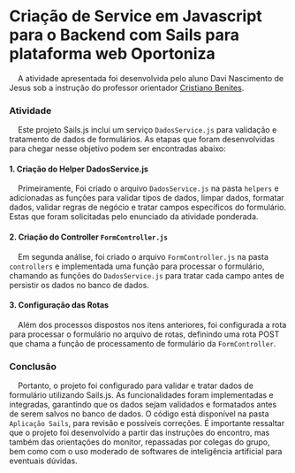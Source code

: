 # Criação de Service em Javascript para o Backend com Sails para plataforma web Oportoniza

&nbsp;&nbsp;&nbsp;&nbsp;A atividade apresentada foi desenvolvida pelo aluno Davi Nascimento de Jesus sob a instrução do professor orientador <a href="https://www.linkedin.com/in/cristiano-benites-687647a8/">Cristiano Benites</a>.

### Atividade

&nbsp;&nbsp;&nbsp;&nbsp;Este projeto Sails.js inclui um serviço `DadosService.js` para validação e tratamento de dados de formulários. As etapas que foram desenvolvidas para chegar nesse objetivo podem ser encontradas abaixo:

#### 1. Criação do Helper DadosService.js
&nbsp;&nbsp;&nbsp;&nbsp;Primeiramente, Foi criado o arquivo `DadosService.js` na pasta `helpers` e adicionadas as funções para validar tipos de dados, limpar dados, formatar dados, validar regras de negócio e tratar campos específicos do formulário. Estas que foram solicitadas pelo enunciado da atividade ponderada.

#### 2. Criação do Controller `FormController.js`

&nbsp;&nbsp;&nbsp;&nbsp;Em segunda análise, foi criado o arquivo `FormController.js` na pasta `controllers` e implementada uma função para processar o formulário, chamando as funções do `DadosService.js` para tratar cada campo antes de persistir os dados no banco de dados.

#### 3. Configuração das Rotas

&nbsp;&nbsp;&nbsp;&nbsp;Além dos processos dispostos nos itens anteriores, foi configurada a rota para processar o formulário no arquivo de rotas, definindo uma rota POST que chama a função de processamento de formulário da `FormController`.

### Conclusão

&nbsp;&nbsp;&nbsp;&nbsp;Portanto, o projeto foi configurado para validar e tratar dados de formulário utilizando Sails.js. As funcionalidades foram implementadas e integradas, garantindo que os dados sejam validados e formatados antes de serem salvos no banco de dados. O código está disponível na pasta `Aplicação Sails`, para revisão e possíveis correções. É importante ressaltar que o projeto foi desenvolvido a partir das instruções do encontro, mas também das orientações do monitor, repassadas por colegas do grupo, bem como com o uso moderado de softwares de inteligência artificial para eventuais dúvidas.
